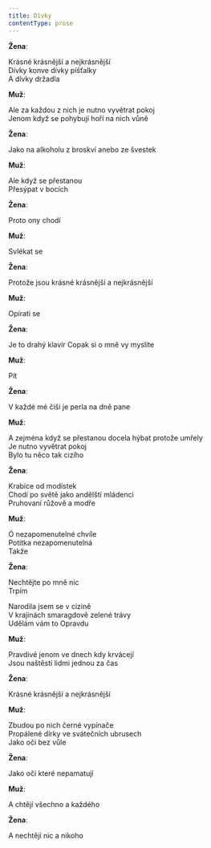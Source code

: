 ```yaml
---
title: Dívky
contentType: prose
---
```


<section>

**Žena**:

Krásné krásnější a nejkrásnější  
Dívky konve dívky píšťalky  
A dívky držadla

**Muž**:

Ale za každou z nich je nutno vyvětrat pokoj  
Jenom když se pohybují hoří na nich vůně

**Žena**:

Jako na alkoholu z broskví anebo ze švestek

**Muž**:

Ale když se přestanou  
Přesýpat v bocích

**Žena**:

Proto ony chodí

**Muž**:

Svlékat se

**Žena**:

Protože jsou krásné krásnější a nejkrásnější

**Muž**:

Opírati se

**Žena**:

Je to drahý klavír Copak si o mně vy myslíte

**Muž**:

Pít

**Žena**:

V každé mé číši je perla na dně pane

**Muž**:

A zejména když se přestanou docela hýbat protože umřely  
Je nutno vyvětrat pokoj  
Bylo tu něco tak cizího

**Žena**:

Krabice od modistek  
Chodí po světě jako andělští mládenci  
Pruhovaní růžově a modře

**Muž**:

Ó nezapomenutelné chvíle  
Potítka nezapomenutelná  
Takže

**Žena**:

Nechtějte po mně nic  
Trpím

Narodila jsem se v cizině  
V krajinách smaragdově zelené trávy  
Udělám vám to Opravdu

**Muž**:

Pravdivé jenom ve dnech kdy krvácejí  
Jsou naštěstí lidmi jednou za čas

**Žena**:

Krásné krásnější a nejkrásnější

**Muž**:

Zbudou po nich černé vypínače  
Propálené dírky ve svátečních ubrusech  
Jako oči bez vůle

**Žena**:

Jako oči které nepamatují

**Muž**:

A chtějí všechno a každého

**Žena**:

A nechtějí nic a nikoho

</section>
